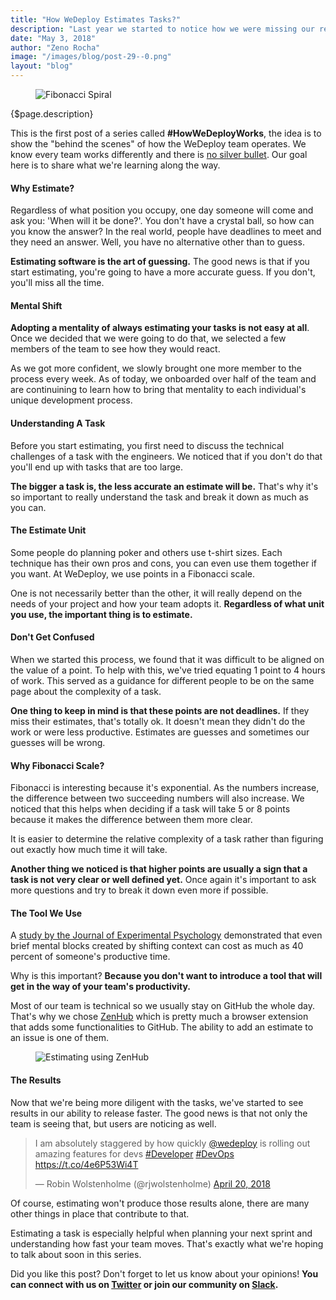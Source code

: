 ```yaml
---
title: "How WeDeploy Estimates Tasks?"
description: "Last year we started to notice how we were missing our release estimates on WeDeploy. We would start a new feature and say: 'Oh, this is going to take only one month to release', but in reality it would take three. This year we decide to change that and now we're seeing some substantial improvements."
date: "May 3, 2018"
author: "Zeno Rocha"
image: "/images/blog/post-29--0.png"
layout: "blog"
---
```


<article>

<figure>
  <img src="/images/blog/post-29--0.png" alt="Fibonacci Spiral" />
</figure>

{$page.description}

<aside>

This is the first post of a series called **#HowWeDeployWorks**, the idea is to show the "behind the scenes" of how the WeDeploy team operates. We know every team works differently and there is [no silver bullet](https://en.wikipedia.org/wiki/No_Silver_Bullet). Our goal here is to share what we're learning along the way.

</aside>

#### Why Estimate?

Regardless of what position you occupy, one day someone will come and ask you: 'When will it be done?'. You don't have a crystal ball, so how can you know the answer? In the real world, people have deadlines to meet and they need an answer. Well, you have no alternative other than to guess.

**Estimating software is the art of guessing.** The good news is that if you start estimating, you're going to have a more accurate guess. If you don't, you'll miss all the time.

#### Mental Shift

**Adopting a mentality of always estimating your tasks is not easy at all**. Once we decided that we were going to do that, we selected a few members of the team to see how they would react.

As we got more confident, we slowly brought one more member to the process every week. As of today, we onboarded over half of the team and are continuining to learn how to bring that mentality to each individual's unique development process.

#### Understanding A Task

Before you start estimating, you first need to discuss the technical challenges of a task with the engineers. We noticed that if you don't do that you'll end up with tasks that are too large.

**The bigger a task is, the less accurate an estimate will be.** That's why it's so important to really understand the task and break it down as much as you can.

#### The Estimate Unit

Some people do planning poker and others use t-shirt sizes. Each technique has their own pros and cons, you can even use them together if you want. At WeDeploy, we use points in a Fibonacci scale.

One is not necessarily better than the other, it will really depend on the needs of your project and how your team adopts it. **Regardless of what unit you use, the important thing is to estimate.**

#### Don't Get Confused

When we started this process, we found that it was difficult to be aligned on the value of a point. To help with this, we've tried equating 1 point to 4 hours of work. This served as a guidance for different people to be on the same page about the complexity of a task.

**One thing to keep in mind is that these points are not deadlines.** If they miss their estimates, that's totally ok. It doesn't mean they didn't do the work or were less productive. Estimates are guesses and sometimes our guesses will be wrong.

#### Why Fibonacci Scale?

Fibonacci is interesting because it's exponential. As the numbers increase, the difference between two succeeding numbers will also increase. We noticed that this helps when deciding if a task will take 5 or 8 points because it makes the difference between them more clear.

It is easier to determine the relative complexity of a task rather than figuring out exactly how much time it will take.

**Another thing we noticed is that higher points are usually a sign that a task is not very clear or well defined yet.** Once again it's important to ask more questions and try to break it down even more if possible.

#### The Tool We Use

A [study by the Journal of Experimental Psychology](http://www.apa.org/research/action/multitask.aspx) demonstrated that even brief mental blocks created by shifting context can cost as much as 40 percent of someone's productive time.

Why is this important? **Because you don't want to introduce a tool that will get in the way of your team's productivity.**

Most of our team is technical so we usually stay on GitHub the whole day. That's why we chose [ZenHub](https://www.zenhub.com/) which is pretty much a browser extension that adds some functionalities to GitHub. The ability to add an estimate to an issue is one of them.

<figure>
  <img src="/images/blog/post-29--1.png" alt="Estimating using ZenHub" />
</figure>

#### The Results

Now that we're being more diligent with the tasks, we've started to see results in our ability to release faster. The good news is that not only the team is seeing that, but users are noticing as well.

<blockquote class="twitter-tweet" data-lang="en"><p lang="en" dir="ltr">I am absolutely staggered by how quickly <a href="https://twitter.com/wedeploy?ref_src=twsrc%5Etfw">@wedeploy</a> is rolling out amazing features for devs <a href="https://twitter.com/hashtag/Developer?src=hash&amp;ref_src=twsrc%5Etfw">#Developer</a> <a href="https://twitter.com/hashtag/DevOps?src=hash&amp;ref_src=twsrc%5Etfw">#DevOps</a> <a href="https://t.co/4e6P53Wi4T">https://t.co/4e6P53Wi4T</a></p>&mdash; Robin Wolstenholme (@rjwolstenholme) <a href="https://twitter.com/rjwolstenholme/status/987400173847568384?ref_src=twsrc%5Etfw">April 20, 2018</a></blockquote>
<script async src="https://platform.twitter.com/widgets.js" charset="utf-8"></script>

Of course, estimating won't produce those results alone, there are many other things in place that contribute to that.

Estimating a task is especially helpful when planning your next sprint and understanding how fast your team moves. That's exactly what we're hoping to talk about soon in this series.

Did you like this post? Don't forget to let us know about your opinions! **You can connect with us on [Twitter](https://twitter.com/wedeploy) or join our community on [Slack](https://chat.wedeploy.com).**

</article>
